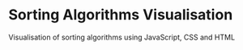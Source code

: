 # Sorting Algorithms Visualisation
Visualisation of sorting algorithms using JavaScript, CSS and HTML
